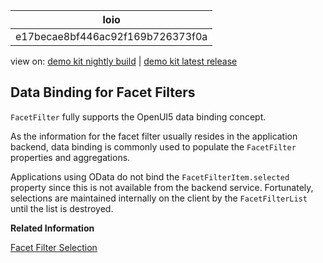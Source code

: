 <!-- loioe17becae8bf446ac92f169b726373f0a -->

| loio |
| -----|
| e17becae8bf446ac92f169b726373f0a |

<div id="loio">

view on: [demo kit nightly build](https://sdk.openui5.org/nightly/#/topic/e17becae8bf446ac92f169b726373f0a) | [demo kit latest release](https://sdk.openui5.org/topic/e17becae8bf446ac92f169b726373f0a)</div>

## Data Binding for Facet Filters

`FacetFilter` fully supports the OpenUI5 data binding concept.

As the information for the facet filter usually resides in the application backend, data binding is commonly used to populate the `FacetFilter` properties and aggregations.

Applications using OData do not bind the `FacetFilterItem.selected` property since this is not available from the backend service. Fortunately, selections are maintained internally on the client by the `FacetFilterList` until the list is destroyed.

**Related Information**  


[Facet Filter Selection](Facet_Filter_Selection_ef860fc.md "The FacetFilterList.getSelectedItems() method returns a copy of each selected facet filter item. You use the method to get the selected filter items when filtering the target data set.")

